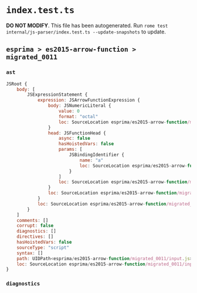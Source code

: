 # `index.test.ts`

**DO NOT MODIFY**. This file has been autogenerated. Run `rome test internal/js-parser/index.test.ts --update-snapshots` to update.

## `esprima > es2015-arrow-function > migrated_0011`

### `ast`

```javascript
JSRoot {
	body: [
		JSExpressionStatement {
			expression: JSArrowFunctionExpression {
				body: JSNumericLiteral {
					value: 0
					format: "octal"
					loc: SourceLocation esprima/es2015-arrow-function/migrated_0011/input.js 1:7-1:9
				}
				head: JSFunctionHead {
					async: false
					hasHoistedVars: false
					params: [
						JSBindingIdentifier {
							name: "a"
							loc: SourceLocation esprima/es2015-arrow-function/migrated_0011/input.js 1:1-1:2 (a)
						}
					]
					loc: SourceLocation esprima/es2015-arrow-function/migrated_0011/input.js 1:0-1:6
				}
				loc: SourceLocation esprima/es2015-arrow-function/migrated_0011/input.js 1:0-1:9
			}
			loc: SourceLocation esprima/es2015-arrow-function/migrated_0011/input.js 1:0-1:9
		}
	]
	comments: []
	corrupt: false
	diagnostics: []
	directives: []
	hasHoistedVars: false
	sourceType: "script"
	syntax: []
	path: UIDPath<esprima/es2015-arrow-function/migrated_0011/input.js>
	loc: SourceLocation esprima/es2015-arrow-function/migrated_0011/input.js 1:0-2:0
}
```

### `diagnostics`

```

```

